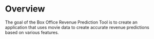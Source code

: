 # Overview
The goal of the Box Office Revenue Prediction Tool is to create an application that uses movie data to create accurate revenue predictions based on various features. 
